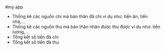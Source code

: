 #my app
- Thống kê các nguồn chi mà bản thân đã chi ví dụ như: tiền ăn, tiền  nhà,...
- Thống kê các nguồn thu mà bản thân nhận được thu được ví dụ như: tiền lương,...
- Tổng kết số tiền đã chi
- Tổng kết số tiền đã thu
